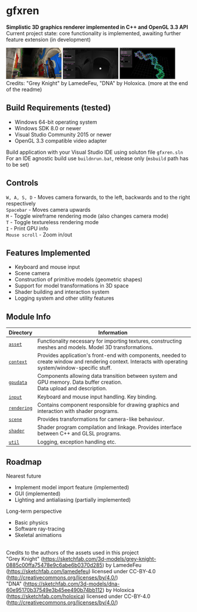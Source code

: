 # **gfxren**
**Simplistic 3D graphics renderer implemented in C++ and OpenGL 3.3 API**<br>
Current project state: core functionality is implemented, awaiting further feature extension (in development)<br>

<img src='./meta/sponza_knight.png' width="30%"></img>
<img src='./meta/sponza_solid_color.png' width="30%"></img>
<img src='./meta/dna.png' width="30%"></img>
<br>Credits:
"Grey Knight" by LamedeFeu, "DNA" by Holoxica. (more at the end of the readme)

## **Build Requirements (tested)**<br>

- Windows 64-bit operating system
- Windows SDK 8.0 or newer
- Visual Studio Community 2015 or newer
- OpenGL 3.3 compatible video adapter

Build application with your Visual Studio IDE using soluton file `gfxren.sln`<br>
For an IDE agnostic build use `buildnrun.bat`, release only (`msbuild` path has to be set)<br>

## **Controls**<br>
`W, A, S, D` - Moves camera forwards, to the left, backwards and to the right respectively<br>
`Spacebar` - Moves camera upwards<br>
`M` - Toggle wireframe rendering mode (also changes camera mode)<br>
`T` - Toggle textureless rendering mode<br>
`I` - Print GPU info<br>
`Mouse scroll` - Zoom in/out

## **Features Implemented**<br>
- Keyboard and mouse input<br>
- Scene camera<br>
- Construction of primitive models (geometric shapes)<br>
- Support for model transformations in 3D space<br>
- Shader building and interaction system
- Logging system and other utility features<br>

## **Module Info**<br>
| Directory | Information |
|---|---|
|[`asset`](https://github.com/hexahero/gfxren/tree/master/3d_gfx_renderer/gfxback/asset)        |Functionality necessary for importing textures, constructing meshes and models. Model 3D transformations.|
|[`context`](https://github.com/hexahero/gfxren/tree/master/3d_gfx_renderer/gfxback/context)    |Provides application's front-end with components, needed to create window and rendering context. Interacts with operating system/window-specific stuff.   |
|[`gpudata`](https://github.com/hexahero/gfxren/tree/master/3d_gfx_renderer/gfxback/gpudata)    |Components allowing data transition between system and GPU memory. Data buffer creation.<br> Data upload and description. |
|[`input`](https://github.com/hexahero/gfxren/tree/master/3d_gfx_renderer/gfxback/input)        |Keyboard and mouse input handling. Key binding.|
|[`rendering`](https://github.com/hexahero/gfxren/tree/master/3d_gfx_renderer/gfxback/rendering)|Contains component responsible for drawing graphics and interaction with shader programs.|
|[`scene`](https://github.com/hexahero/gfxren/tree/master/3d_gfx_renderer/gfxback/scene)        |Provides transformations for camera-like behaviour.|
|[`shader`](https://github.com/hexahero/gfxren/tree/master/3d_gfx_renderer/gfxback/shader)      |Shader program compilation and linkage. Provides interface between C++ and GLSL programs.|
|[`util`](https://github.com/hexahero/gfxren/tree/master/3d_gfx_renderer/gfxback/util)          |Logging, exception handling etc.|

## **Roadmap**<br>
Nearest future
- Implement model import feature (implemented)<br>
- GUI (implemented)<br>
- Lighting and antialiasing (partially implemented)<br>

Long-term perspective
- Basic physics<br>
- Software ray-tracing<br>
- Skeletal animations<br>

<br>Credits to the authors of the assets used in this project<br>
"Grey Knight" (https://sketchfab.com/3d-models/grey-knight-0885c00ffa75478e9c6abe6b0370d285) by LamedeFeu (https://sketchfab.com/lamedefeu) licensed under CC-BY-4.0 (http://creativecommons.org/licenses/by/4.0/)<br>
"DNA" (https://sketchfab.com/3d-models/dna-60e95170b37549e3b45ee490b74bb112) by Holoxica (https://sketchfab.com/holoxica) licensed under CC-BY-4.0 (http://creativecommons.org/licenses/by/4.0/)<br>
